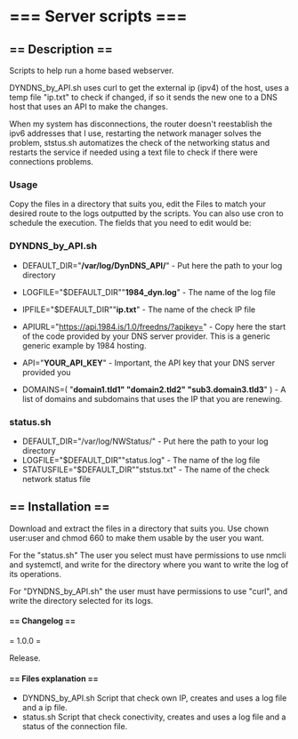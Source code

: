 # **=== Server scripts ===**

## == Description ==

Scripts to help run a home based webserver.

 DYNDNS_by_API.sh uses curl to get the external ip (ipv4) of the host, uses a temp file "ip.txt" to check if changed, if so it sends the new one to a DNS host that uses an API to make the changes.

When my system has disconnections, the router doesn't reestablish the ipv6 addresses that I use, restarting the network manager solves the problem, ststus.sh automatizes the check of the networking status and restarts the service if needed using a text file to check if there were connections problems.


### Usage
Copy the files in a directory that suits you, edit the Files to match your desired route to the logs outputted by the scripts.
You can also use cron to schedule the execution. The fields that you need to edit would be:

### DYNDNS_by_API.sh

- DEFAULT_DIR="**/var/log/DynDNS_API/**"  - Put here the path to your log directory

- LOGFILE="$DEFAULT_DIR""**1984_dyn.log**" - The name of the log file

- IPFILE="$DEFAULT_DIR""**ip.txt**" - The name of the check IP file

- APIURL="https://api.1984.is/1.0/freedns/?apikey=" - Copy here the start of the code provided by your DNS server provider. This is a generic generic example by 1984 hosting.

- API="**YOUR_API_KEY**" - Important, the API key that your DNS server provided you

- DOMAINS=( "**domain1.tld1" "domain2.tld2" "sub3.domain3.tld3**" ) - A list of domains and subdomains that uses the IP that you are renewing.

  

### status.sh

- DEFAULT_DIR="/var/log/NWStatus/"   - Put here the path to your log directory
- LOGFILE="$DEFAULT_DIR""status.log" -  The name of the log file
- STATUSFILE="$DEFAULT_DIR""ststus.txt" - The name of the check network status file

## == Installation ==

Download and extract the files in a directory that suits you. Use chown user:user and chmod 660 to make them usable by the user you want.

For the "status.sh" The user you select must have permissions to  use nmcli and systemctl, and write for the directory where you want to write the log of its operations.

For "DYNDNS_by_API.sh" the user must have permissions to use "curl", and write the directory selected for its logs.

#### == Changelog ==

= 1.0.0 =

Release.

#### == Files explanation ==

* DYNDNS_by_API.sh Script that check own IP, creates and uses a log file and a ip file.
* status.sh Script that check conectivity, creates and uses a log file and a status of the connection file.

